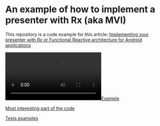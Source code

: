 # An example of how to implement a presenter with Rx (aka MVI)

This repository is a code example for this article: [Implementing your presenter with Rx or Functional Reactive architecture for Android applications](https://rongi.github.io/kotlin-blog/rx-presenter.html)

[![Example](https://github.com/rongi/rx-presenter-example/raw/master/docs/example.webm)](#Example)

[Most interesting part of the code](https://github.com/rongi/rx-presenter/tree/master/app/src/main/java/com/github/rongi/rxpresenter/example/app/main)

[Tests examples](https://github.com/rongi/rx-presenter/blob/master/app/src/test/java/com/github/rongi/rxpresenter/example/app/main/MainViewModelTest.kt)
